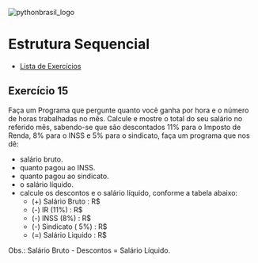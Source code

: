 ![pythonbrasil_logo](https://github.com/MatheusLPolidoro/python_brasil/assets/89528428/7c43d52a-bf1a-4add-9b72-72962962a3f9)

# Estrutura Sequencial 
- [Lista de Exercícios](https://github.com/MatheusLPolidoro/python_brasil)

## Exercício 15

Faça um Programa que pergunte quanto você ganha por hora e o número de horas trabalhadas no mês. Calcule e mostre o total do seu salário no referido mês, sabendo-se que são descontados 11% para o Imposto de Renda, 8% para o INSS e 5% para o sindicato, faça um programa que nos dê:

- salário bruto.
- quanto pagou ao INSS.
- quanto pagou ao sindicato.
- o salário líquido.
- calcule os descontos e o salário líquido, conforme a tabela abaixo:
  - (+) Salário Bruto : R$
  - (-) IR (11%) : R$
  - (-) INSS (8%) : R$
  - (-) Sindicato ( 5%) : R$
  - (=) Salário Liquido : R$
  
Obs.: Salário Bruto - Descontos = Salário Líquido.